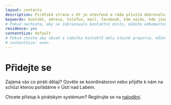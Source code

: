 ```yaml
---
layout: contacts
description: Pirátská strana v XY je otevřená a ráda přivítá dobrovolníky a odpoví na dotazy kritiků.
keywords: kontakt, adresa, telefon, mail, facebook, kde najdu, kde jsou
# Pokud nechcete, aby se zobrazovalo kontaktní místo, můžete odkomentovat následující řádek:
residence: yes
contentSize: default
# Pokud chcete aby obsah a tabulka kontaktů měly stejné proporce, můžete použít:
# contentSize: even
---
```


<div class="o-section-header o-section-header--indented">
  <h1 class="t-h2-alt">Přidejte se</h1>
</div>

 Zajámá vás co piráti dělají? Ozvěte se koordinátorovi nebo přijďte k nám
 na schůzi kterou pořádáme v Ústí nad Labem.

 Chcete přístup k pirátskym systémum? Regitrujte se na <a href="https://nalodeni.pirati.cz/">nalodění</a>.

 
